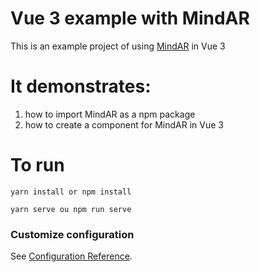 # Vue 3 example with MindAR

This is an example project of using [MindAR](https://github.com/hiukim/mind-ar-js) in Vue 3

# It demonstrates:

1. how to import MindAR as a npm package
2. how to create a component for MindAR in Vue 3

# To run

```
yarn install or npm install
```

```
yarn serve ou npm run serve
```

### Customize configuration

See [Configuration Reference](https://cli.vuejs.org/config/).
